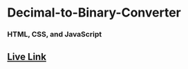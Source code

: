 # Decimal-to-Binary-Converter

### HTML, CSS, and JavaScript

## [Live Link](https://almamunhossen.github.io/Decimal-to-Binary-Converter/)
